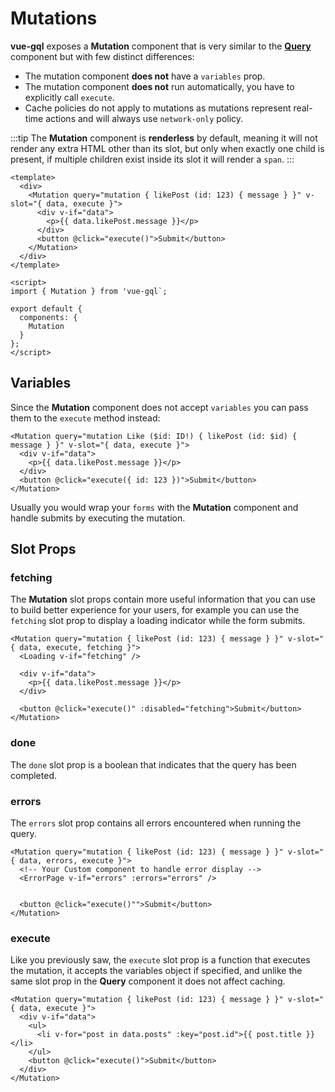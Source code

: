 # Mutations

**vue-gql** exposes a **Mutation** component that is very similar to the **[Query](./queries.md)** component but with few distinct differences:

- The mutation component **does not** have a `variables` prop.
- The mutation component **does not** run automatically, you have to explicitly call `execute`.
- Cache policies do not apply to mutations as mutations represent real-time actions and will always use `network-only` policy.

:::tip
The **Mutation** component is **renderless** by default, meaning it will not render any extra HTML other than its slot, but only when exactly one child is present, if multiple children exist inside its slot it will render a `span`.
:::

```vue
<template>
  <div>
    <Mutation query="mutation { likePost (id: 123) { message } }" v-slot="{ data, execute }">
      <div v-if="data">
        <p>{{ data.likePost.message }}</p>
      </div>
      <button @click="execute()">Submit</button>
    </Mutation>
  </div>
</template>

<script>
import { Mutation } from 'vue-gql`;

export default {
  components: {
    Mutation
  }
};
</script>
```

## Variables

Since the **Mutation** component does not accept `variables` you can pass them to the `execute` method instead:

```vue
<Mutation query="mutation Like ($id: ID!) { likePost (id: $id) { message } }" v-slot="{ data, execute }">
  <div v-if="data">
    <p>{{ data.likePost.message }}</p>
  </div>
  <button @click="execute({ id: 123 })">Submit</button>
</Mutation>
```

Usually you would wrap your `forms` with the **Mutation** component and handle submits by executing the mutation.

## Slot Props

### fetching

The **Mutation** slot props contain more useful information that you can use to build better experience for your users, for example you can use the `fetching` slot prop to display a loading indicator while the form submits.

```vue
<Mutation query="mutation { likePost (id: 123) { message } }" v-slot="{ data, execute, fetching }">
  <Loading v-if="fetching" />

  <div v-if="data">
    <p>{{ data.likePost.message }}</p>
  </div>

  <button @click="execute()" :disabled="fetching">Submit</button>
</Mutation>
```

### done

The `done` slot prop is a boolean that indicates that the query has been completed.

### errors

The `errors` slot prop contains all errors encountered when running the query.

```vue
<Mutation query="mutation { likePost (id: 123) { message } }" v-slot="{ data, errors, execute }">
  <!-- Your Custom component to handle error display -->
  <ErrorPage v-if="errors" :errors="errors" />


  <button @click="execute()"">Submit</button>
</Mutation>
```

### execute

Like you previously saw, the `execute` slot prop is a function that executes the mutation, it accepts the variables object if specified, and unlike the same slot prop in the **Query** component it does not affect caching.

```vue
<Mutation query="mutation { likePost (id: 123) { message } }" v-slot="{ data, execute }">
  <div v-if="data">
    <ul>
      <li v-for="post in data.posts" :key="post.id">{{ post.title }}</li>
    </ul>
    <button @click="execute()">Submit</button>
  </div>
</Mutation>
```
